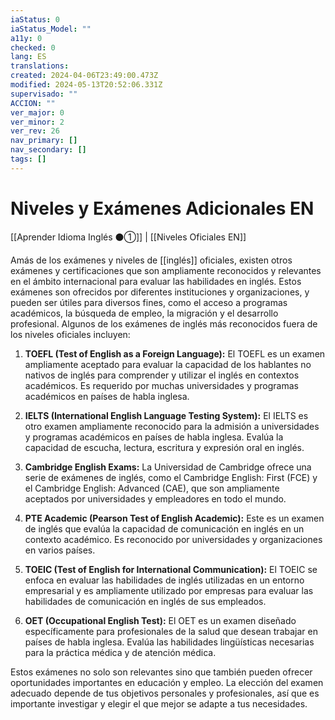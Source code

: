 ```yaml
---
iaStatus: 0
iaStatus_Model: ""
a11y: 0
checked: 0
lang: ES
translations: 
created: 2024-04-06T23:49:00.473Z
modified: 2024-05-13T20:52:06.331Z
supervisado: ""
ACCION: ""
ver_major: 0
ver_minor: 2
ver_rev: 26
nav_primary: []
nav_secondary: []
tags: []
---
```

# Niveles y Exámenes Adicionales EN

[[Aprender Idioma Inglés ⚫①]] | [[Niveles Oficiales EN]]

Amás de los exámenes y niveles de [[inglés]] oficiales, existen otros exámenes y certificaciones que son ampliamente reconocidos y relevantes en el ámbito internacional para evaluar las habilidades en inglés. Estos exámenes son ofrecidos por diferentes instituciones y organizaciones, y pueden ser útiles para diversos fines, como el acceso a programas académicos, la búsqueda de empleo, la migración y el desarrollo profesional. Algunos de los exámenes de inglés más reconocidos fuera de los niveles oficiales incluyen:

1. **TOEFL (Test of English as a Foreign Language):** El TOEFL es un examen ampliamente aceptado para evaluar la capacidad de los hablantes no nativos de inglés para comprender y utilizar el inglés en contextos académicos. Es requerido por muchas universidades y programas académicos en países de habla inglesa.
    
2. **IELTS (International English Language Testing System):** El IELTS es otro examen ampliamente reconocido para la admisión a universidades y programas académicos en países de habla inglesa. Evalúa la capacidad de escucha, lectura, escritura y expresión oral en inglés.
    
3. **Cambridge English Exams:** La Universidad de Cambridge ofrece una serie de exámenes de inglés, como el Cambridge English: First (FCE) y el Cambridge English: Advanced (CAE), que son ampliamente aceptados por universidades y empleadores en todo el mundo.
    
4. **PTE Academic (Pearson Test of English Academic):** Este es un examen de inglés que evalúa la capacidad de comunicación en inglés en un contexto académico. Es reconocido por universidades y organizaciones en varios países.
    
5. **TOEIC (Test of English for International Communication):** El TOEIC se enfoca en evaluar las habilidades de inglés utilizadas en un entorno empresarial y es ampliamente utilizado por empresas para evaluar las habilidades de comunicación en inglés de sus empleados.
    
6. **OET (Occupational English Test):** El OET es un examen diseñado específicamente para profesionales de la salud que desean trabajar en países de habla inglesa. Evalúa las habilidades lingüísticas necesarias para la práctica médica y de atención médica.
    

Estos exámenes no solo son relevantes sino que también pueden ofrecer oportunidades importantes en educación y empleo. La elección del examen adecuado depende de tus objetivos personales y profesionales, así que es importante investigar y elegir el que mejor se adapte a tus necesidades.